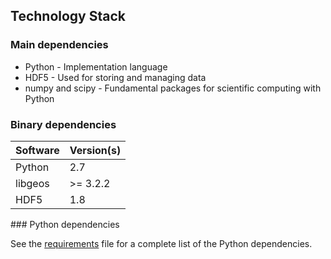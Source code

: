 ## Technology Stack

### Main dependencies
 
* Python - Implementation language
* HDF5 - Used for storing and managing data
* numpy and scipy - Fundamental packages for scientific computing with Python

### Binary dependencies

Software  | Version(s)
--------- | ----------
Python | 2.7
libgeos | >= 3.2.2
HDF5 | 1.8


### Python dependencies

See the [requirements](../requirements-dev.txt) file for a complete list of the Python dependencies.
